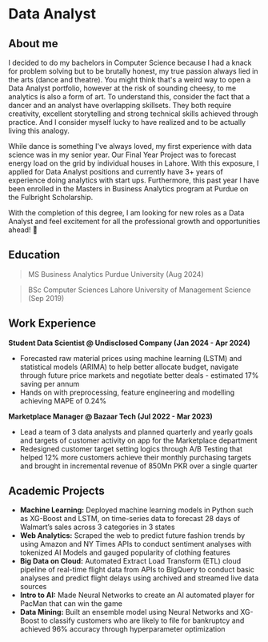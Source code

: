 # **Data Analyst**

## **About me**

I decided to do my bachelors in Computer Science because I had a knack for problem solving but to be brutally honest, my true passion always lied in the arts (dance and theatre). You might think that's a weird way to open a Data Analyst portfolio, however at the risk of sounding cheesy, to me analytics is also a form of art. To understand this, consider the fact that a dancer and an analyst have overlapping skillsets. They both require creativity, excellent storytelling and strong technical skills achieved through practice. And I consider myself lucky to have realized and to be actually living this analogy.

While dance is something I've always loved, my first experience with data science was in my senior year. Our Final Year Project was to forecast energy load on the grid by individual houses in Lahore. With this exposure, I applied for Data Analyst positions and currently have 3+ years of experience doing analytics with start ups. Furthermore, this past year I have been enrolled in the Masters in Business Analytics program at Purdue on the Fulbright Scholarship.

With the completion of this degree, I am looking for new roles as a Data Analyst and feel excitement for all the professional growth and opportunities ahead! :rocket:

## **Education**
> MS Business Analytics		Purdue University	(Aug 2024)


> BSc Computer Sciences		Lahore University of Management Science 	(Sep 2019)



## **Work Experience**
**Student Data Scientist @ Undisclosed Company (Jan 2024 - Apr 2024)**
+ Forecasted raw material prices using machine learning (LSTM) and statistical models (ARIMA) to help better allocate budget, navigate through future price markets and negotiate better deals - estimated  17% saving per annum
+ Hands on with preprocessing, feature engineering and modelling achieving MAPE of 0.24%

**Marketplace Manager @ Bazaar Tech (Jul 2022 - Mar 2023)**
+ Lead a team of 3 data analysts and planned quarterly and yearly goals and targets of customer activity on app for the Marketplace department 
+ Redesigned customer target setting logics through A/B Testing that helped 12% more customers achieve their monthly purchasing targets and brought in incremental revenue of 850Mn PKR over a single quarter

## **Academic Projects**
+	**Machine Learning:** Deployed machine learning models in Python such as XG-Boost and LSTM, on time-series data to forecast 28 days of Walmart’s sales across 3 categories in 3 states
+	**Web Analytics:** Scraped the web to predict future fashion trends by using Amazon and NY Times APIs to conduct sentiment analyses with tokenized AI Models and gauged popularity of clothing features
+	**Big Data on Cloud:** Automated Extract Load Transform (ETL) cloud pipeline of real-time flight data from APIs to BigQuery to conduct basic analyses and predict flight delays using archived and streamed live data sources
+	**Intro to AI:** Made Neural Networks to create an AI automated player for PacMan that can win the game
+	**Data Mining:** Built an ensemble model using Neural Networks and XG-Boost to classify customers who are likely to file for bankruptcy and achieved 96% accuracy through hyperparameter optimization

